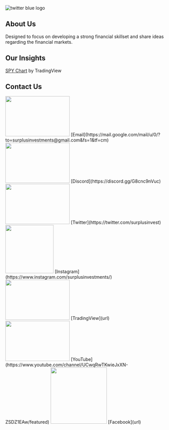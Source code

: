 ![twitter blue logo](https://user-images.githubusercontent.com/93648666/159193987-8757a9c8-83ac-4d23-99c9-64767979473d.jpg)
## About Us
Designed to focus on developing a strong financial skillset and share ideas regarding the financial markets.
## Our Insights

<!-- TradingView Widget BEGIN -->
<div class="tradingview-widget-container">
  <div id="tradingview_d2fe4"></div>
  <div class="tradingview-widget-copyright"><a href="https://www.tradingview.com/symbols/SPY/" rel="noopener" target="_blank"><span class="blue-text">SPY Chart</span></a> by TradingView</div>
  <script type="text/javascript" src="https://s3.tradingview.com/tv.js"></script>
  <script type="text/javascript">
  new TradingView.widget(
  {
  "width": 980,
  "height": 610,
  "symbol": "SPY",
  "interval": "15",
  "timezone": "America/Los_Angeles",
  "theme": "dark",
  "style": "1",
  "locale": "en",
  "toolbar_bg": "#f1f3f6",
  "enable_publishing": true,
  "withdateranges": true,
  "hide_side_toolbar": false,
  "allow_symbol_change": true,
  "studies": [
    "MAExp@tv-basicstudies"
  ],
  "show_popup_button": true,
  "popup_width": "1000",
  "popup_height": "650",
  "container_id": "tradingview_d2fe4"
}
  );
  </script>
</div>
<!-- TradingView Widget END -->

## Contact Us
<img src="https://user-images.githubusercontent.com/93648666/159546255-2d17ad8a-90cf-4b5d-99d7-e6d349d61571.png" width="200" height="125">
[Email](https://mail.google.com/mail/u/0/?to=surplusinvestments@gmail.com&fs=1&tf=cm)

<img src="https://user-images.githubusercontent.com/93648666/159546971-c23974d2-b92a-4cfe-8d00-24e87b6446c8.png" width="200" height="125">
[Discord](https://discord.gg/G8cnc9nVuc)

<img src="https://user-images.githubusercontent.com/93648666/159547341-aa726d41-9990-410d-aa32-821e7daccd87.png" width="200" height="125">
[Twitter](https://twitter.com/surplusinvest) 

<img src="https://user-images.githubusercontent.com/93648666/159547033-5c83e024-35d6-4eb4-a3f9-85c535944b6c.png" width="150" height="150">
[Instagram](https://www.instagram.com/surplusinvestments/) 

<img src="https://user-images.githubusercontent.com/93648666/159547059-efc55726-2e13-4274-88d5-6cad9fb8c0b3.png" width="200" height="125">
[TradingView](url) 

<img src="https://user-images.githubusercontent.com/93648666/159547047-f0f10b94-1699-41e6-8237-4385fa208e9c.png" width="200" height="125">
[YouTube](https://www.youtube.com/channel/UCwqRwTKwieJxXN-ZSDZ1EAw/featured)

<img src="https://user-images.githubusercontent.com/93648666/159547076-72d42b69-391c-4bfe-9769-1de6eedfb19e.png" width="175" height="175">
[Facebook](url)

